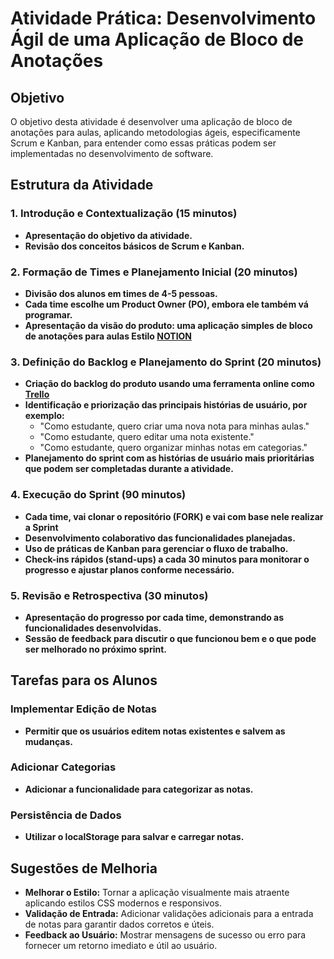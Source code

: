# Atividade Prática: Desenvolvimento Ágil de uma Aplicação de Bloco de Anotações

## Objetivo
O objetivo desta atividade é desenvolver uma aplicação de bloco de anotações para aulas, aplicando metodologias ágeis, especificamente Scrum e Kanban, para entender como essas práticas podem ser implementadas no desenvolvimento de software.

## Estrutura da Atividade

### 1. Introdução e Contextualização (15 minutos)
- **Apresentação do objetivo da atividade.**
- **Revisão dos conceitos básicos de Scrum e Kanban.**

### 2. Formação de Times e Planejamento Inicial (20 minutos)
- **Divisão dos alunos em times de 4-5 pessoas.**
- **Cada time escolhe um Product Owner (PO), embora ele também vá programar.**
- **Apresentação da visão do produto: uma aplicação simples de bloco de anotações para aulas Estilo [NOTION](https://www.notion.so/)**

### 3. Definição do Backlog e Planejamento do Sprint (20 minutos)
- **Criação do backlog do produto usando uma ferramenta online como [Trello](https://trello.com/)**
- **Identificação e priorização das principais histórias de usuário, por exemplo:**
  - "Como estudante, quero criar uma nova nota para minhas aulas."
  - "Como estudante, quero editar uma nota existente."
  - "Como estudante, quero organizar minhas notas em categorias."
- **Planejamento do sprint com as histórias de usuário mais prioritárias que podem ser completadas durante a atividade.**

### 4. Execução do Sprint (90 minutos)
- **Cada time, vai clonar o repositório (FORK) e vai com base nele realizar a Sprint**
- **Desenvolvimento colaborativo das funcionalidades planejadas.**
- **Uso de práticas de Kanban para gerenciar o fluxo de trabalho.**
- **Check-ins rápidos (stand-ups) a cada 30 minutos para monitorar o progresso e ajustar planos conforme necessário.**

### 5. Revisão e Retrospectiva (30 minutos)
- **Apresentação do progresso por cada time, demonstrando as funcionalidades desenvolvidas.**
- **Sessão de feedback para discutir o que funcionou bem e o que pode ser melhorado no próximo sprint.**

## Tarefas para os Alunos

### Implementar Edição de Notas
- **Permitir que os usuários editem notas existentes e salvem as mudanças.**

### Adicionar Categorias
- **Adicionar a funcionalidade para categorizar as notas.**

### Persistência de Dados
- **Utilizar o localStorage para salvar e carregar notas.**

## Sugestões de Melhoria
- **Melhorar o Estilo:** Tornar a aplicação visualmente mais atraente aplicando estilos CSS modernos e responsivos.
- **Validação de Entrada:** Adicionar validações adicionais para a entrada de notas para garantir dados corretos e úteis.
- **Feedback ao Usuário:** Mostrar mensagens de sucesso ou erro para fornecer um retorno imediato e útil ao usuário.
